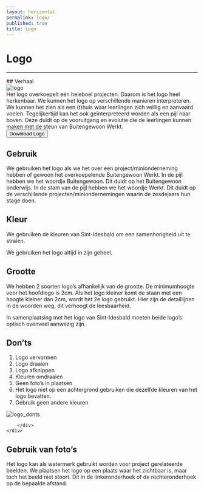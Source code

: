 ```yaml
---
layout: horizontal
permalink: logo/
published: true
title: Logo 
---
```


# Logo
<hr>
## Verhaal
<div class="container">
    <div class="row">
        <div class="col">
           <img src="{{ '/images/CoppensL_BgW_PMS7737C-PMS161C_groot.png' | relative_url }}" alt="logo" class="w-100">
        </div>
        <div class="col">
Het logo overkoepelt een heleboel projecten. Daarom is het logo heel herkenbaar.
We kunnen het logo op verschillende manieren interpreteren. We kunnen het zien als een (t)huis waar leerlingen zich veillig en aanvaard voelen. Tegelijkertijd kan het ook geïnterpreteerd worden als een pijl naar boven. Deze duidt op de vooruitgang en evolutie die de leerlingen kunnen maken met de steun van Buitengewoon Werkt. 
        </div>
    </div>
</div>

<div class="container">
    <div class="row">
        <div class="col"> 
        </div>
        <div class="col"> 
        <div class="col"> 
        </div>
        </div>
        <div class="col">
<a href="downloads/Logo_BgW.zip"><button type="button" class="btn btn-secondary btn-sm btn-block" id="downloadbutton">Download Logo</button></a>
        </div>
        <div class="col">
        </div>
    </div>
</div>



## Gebruik
We gebruiken het logo als we het over een project/minionderneming hebben of gewoon het overkoepelende Buitengewoon Werkt.
In de pijl hebben we het woordje Buitengewoon. Dit duidt op het Buitengewoon onderwijs.
In de stam van de pijl hebben we het woordje Werkt. Dit duidt op de verschillende projecten/miniondernemingen waarin de zesdejaars hun stage doen. 

## Kleur
We gebruiken de kleuren van Sint-Idesbald om een samenhorigheid uit te stralen.

We gebruiken het logo altijd in zijn geheel.

## Grootte
We hebben 2 soorten logo’s afhankelijk van de grootte. 
De minimumhoogte voor het hoofdlogo is 2cm. 
Als het logo kleiner komt de staan met een hoogte kleiner dan 2cm, wordt het 2e logo gebruikt. Hier zijn de detaillijnen in de woorden weg, dit verhoogt de leesbaarheid. 

In samenplaatsing met het logo van Sint-Idesbald moeten beide logo’s optisch evenveel aanwezig zijn. 

## Don’ts
<div class="container">
    <div class="row">
        <div class="col">
            <ol>
                    <li>Logo vervormen</li>
                    <li>Logo draaien</li>
                    <li>Logo afknippen</li>
                    <li>Kleuren omdraaien</li>
                    <li>Geen foto’s in plaatsen</li>
                    <li>Het logo niet op een achtergrond gebruiken die dezelfde kleuren van het logo bevatten.</li>
                    <li>Gebruik geen andere kleuren</li>
            </ol>    
        </div>
        <div class="col">
<img src="{{ '/images/Logo_gebruik_donts.jpg' | relative_url }}" alt="logo_donts" class="w-100">

        </div>
    </div>
</div>



## Gebruik van foto’s
Het logo kan als watermerk gebruikt worden voor project gerelateerde beelden. We plaatsen het logo op een plaats waar het zichtbaar is, maar toch het beeld niet stoort. Dit in de linkeronderhoek of de rechteronderhoek op de bepaalde afstand. 










